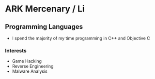 # ARK Mercenary / Li 

## Programming Languages

- I spend the majority of my time programming in C++ and Objective C

### Interests

- Game Hacking
- Reverse Engineering
- Malware Analysis
